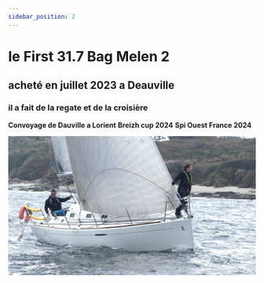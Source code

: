 ```yaml
---
sidebar_position: 2
---
```


 # le First 31.7 Bag Melen 2

 ## acheté en juillet 2023 a Deauville

 ### il a fait de la regate et de la croisière


  **Convoyage de Dauville a Lorient**
  **Breizh cup 2024**
  **Spi Ouest France 2024**
  

  ![mon bate](/img/f1.jpg "mon 2nd bateau")